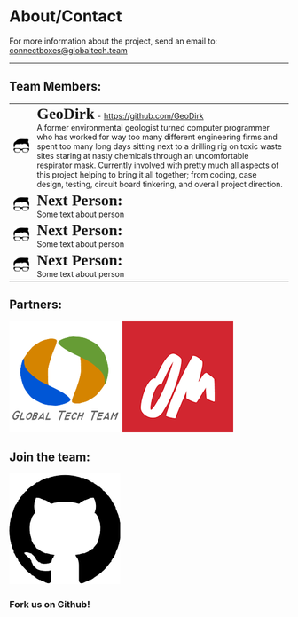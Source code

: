 # About/Contact

For more information about the project, send an email to: <connectboxes@globaltech.team>
___

## Team Members:
|  |  |
|:---:|:---|
| ![GeoDirk](https://github.com/ConnectBox/website_posts/blob/master/headshot_300.jpg?raw=true)   | <span style="font-family:Tahoma; font-size:2em;">**GeoDirk**</span> - <https://github.com/GeoDirk><br />A former environmental geologist turned computer programmer who has worked for way too many different engineering firms and spent too many long days sitting next to a drilling rig on toxic waste sites staring at nasty chemicals through an uncomfortable respirator mask.  Currently involved with pretty much all aspects of this project helping to bring it all together; from coding, case design, testing, circuit board tinkering, and overall project direction. |
| ![GeoDirk](https://github.com/ConnectBox/website_posts/blob/master/headshot_300.jpg?raw=true)   | <span style="font-family:Tahoma; font-size:2em;">**Next Person:**</span><br /> Some text about person |
| ![GeoDirk](https://github.com/ConnectBox/website_posts/blob/master/headshot_300.jpg?raw=true)   | <span style="font-family:Tahoma; font-size:2em;">**Next Person:**</span><br /> Some text about person |
| ![GeoDirk](https://github.com/ConnectBox/website_posts/blob/master/headshot_300.jpg?raw=true)   | <span style="font-family:Tahoma; font-size:2em;">**Next Person:**</span><br /> Some text about person |

## Partners:

[![Global Tech Team](https://github.com/ConnectBox/website_posts/blob/master/GlobalTechTeam_200.png?raw=true)](http://globaltech.team/)
[![OM](https://github.com/ConnectBox/website_posts/blob/master/om_200.png?raw=true)](http://om.org/)

## Join the team:

[![Github Project](https://github.com/ConnectBox/website_posts/blob/master/github_200.png?raw=true)](https://github.com/ConnectBox/connectbox-pi)

### Fork us on Github!

